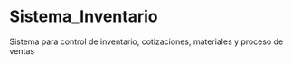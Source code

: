 # Sistema_Inventario
Sistema para control de inventario, cotizaciones, materiales y proceso de ventas

